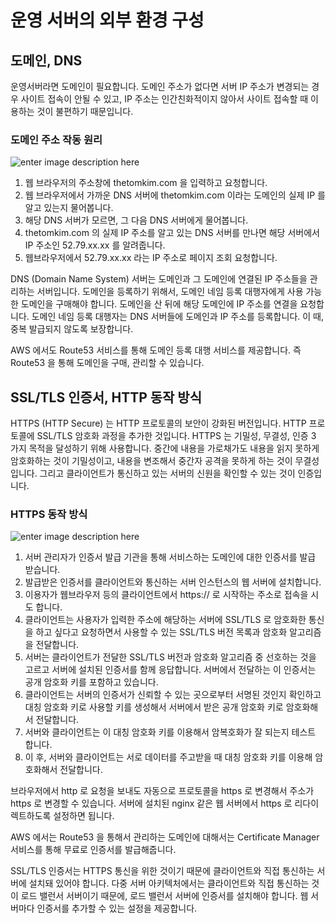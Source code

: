 # 운영 서버의 외부 환경 구성

## 도메인, DNS

운영서버라면 도메인이 필요합니다. 도메인 주소가 없다면 서버 IP 주소가 변경되는 경우 사이트 접속이 안될 수 있고, IP 주소는 인간친화적이지 않아서 사이트 접속할 때 이용하는 것이 불편하기 때문입니다.

### 도메인 주소 작동 원리
![enter image description here](https://www.experfy.com/blog/wp-content/uploads/2020/06/dns-query-process.png)

1. 웹 브라우저의 주소창에 thetomkim.com 을 입력하고 요청합니다.
2. 웹 브라우저에서 가까운 DNS 서버에 thetomkim.com 이라는 도메인의 실제 IP 를 알고 있는지 물어봅니다.
3. 해당 DNS 서버가 모르면, 그 다음 DNS 서버에게 물어봅니다.
4. thetomkim.com 의 실제 IP 주소를 알고 있는 DNS 서버를 만나면 해당 서버에서 IP 주소인 52.79.xx.xx 를 알려줍니다.
5. 웹브라우저에서 52.79.xx.xx 라는 IP 주소로 페이지 조회 요청합니다.

DNS (Domain Name System) 서버는 도메인과 그 도메인에 연결된 IP 주소들을 관리하는 서버입니다. 도메인을 등록하기 위해서, 도메인 네임 등록 대행자에게 사용 가능한 도메인을 구매해야 합니다. 도메인을 산 뒤에 해당 도메인에 IP 주소를 연결을 요청합니다. 도메인 네임 등록 대행자는 DNS 서버들에 도메인과 IP 주소를 등록합니다. 이 때, 중복 발급되지 않도록 보장합니다. 

AWS 에서도 Route53 서비스를 통해 도메인 등록 대행 서비스를 제공합니다. 즉 Route53 을 통해 도메인을 구매, 관리할 수 있습니다.

## SSL/TLS 인증서, HTTP 동작 방식

HTTPS (HTTP Secure) 는 HTTP 프로토콜의 보안이 강화된 버전입니다. HTTP 프로토콜에 SSL/TLS 암호화 과정을 추가한 것입니다. 
HTTPS 는 기밀성, 무결성, 인증 3 가지 목적을 달성하기 위해 사용합니다. 중간에 내용을 가로채가도 내용을 읽지 못하게 암호화하는 것이 기밀성이고, 내용을 변조해서 중간자 공격을 못하게 하는 것이 무결성입니다. 그리고 클라이언트가 통신하고 있는 서버의 신원을 확인할 수 있는 것이 인증입니다.

### HTTPS 동작 방식
![enter image description here](https://mk0gcgablogq2ifx558u.kinstacdn.com/wp-content/uploads/2011/11/HTTPS.png)

1. 서버 관리자가 인증서 발급 기관을 통해 서비스하는 도메인에 대한 인증서를 발급 받습니다.
2. 발급받은 인증서를 클라이언트와 통신하는 서버 인스턴스의 웹 서버에 설치합니다.
3. 이용자가 웹브라우저 등의 클라이언트에서 https:// 로 시작하는 주소로 접속을 시도 합니다.
4. 클라이언트는 사용자가 입력한 주소에 해당하는 서버에 SSL/TLS 로 암호화한 통신을 하고 싶다고 요청하면서 사용할 수 있는 SSL/TLS 버전 목록과 암호화 알고리즘을 전달합니다.
5. 서버는 클라이언트가 전달한 SSL/TLS 버전과 암호화 알고리즘 중 선호하는 것을 고르고 서버에 설치된 인증서를 함께 응답합니다. 서버에서 전달하는 이 인증서는 공개 암호화 키를 포함하고 있습니다.
6. 클라이언트는 서버의 인증서가 신뢰할 수 있는 곳으로부터 서명된 것인지 확인하고 대칭 암호화 키로 사용할 키를 생성해서 서버에서 받은 공개 암호화 키로 암호화해서 전달합니다.
7. 서버와 클라이언트는 이 대칭 암호화 키를 이용해서 암복호화가 잘 되는지 테스트 합니다.
8. 이 후, 서버와 클라이언트는 서로 데이터를 주고받을 때 대칭 암호화 키를 이용해 암호화해서 전달합니다.

브라우저에서 http 로 요청을 보내도 자동으로 프로토콜을 https 로 변경해서 주소가 https 로 변경할 수 있습니다. 서버에 설치된 nginx 같은 웹 서버에서 https 로 리다이렉트하도록 설정하면 됩니다.

AWS 에서는 Route53 을 통해서 관리하는 도메인에 대해서는 Certificate Manager 서비스를 통해 무료로 인증서를 발급해줍니다.

SSL/TLS 인증서는 HTTPS 통신을 위한 것이기 때문에 클라이언트와 직접 통신하는 서버에 설치돼 있어야 합니다. 다중 서버 아키텍처에서는 클라이언트와 직접 통신하는 것이 로드 밸런서 서버이기 때문에, 로드 밸런서 서버에 인증서를 설치해야 합니다. 웹 서버마다 인증서를 추가할 수 있는 설정을 제공합니다. 


<!--stackedit_data:
eyJoaXN0b3J5IjpbNDM3NDkxODM2LDk2NTY5MjIxNiw0Mzc0OT
E4MzZdfQ==
-->